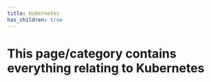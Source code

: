 ```yaml
---
title: Kubernetes
has_children: true
---
```


# This page/category contains everything relating to Kubernetes 
